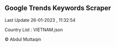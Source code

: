 

## Google Trends Keywords Scraper 
 
Last Update 26-01-2023 , 11:32:54

Country List :
VIETNAM.json



© Abdul Muttaqin 
